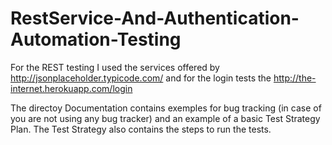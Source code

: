 # RestService-And-Authentication-Automation-Testing

For the REST testing I used the services offered by http://jsonplaceholder.typicode.com/ and for the login tests the http://the-internet.herokuapp.com/login

The directoy Documentation contains exemples for bug tracking (in case of you are not using any bug tracker) and an example of a basic Test Strategy Plan. The Test Strategy also contains the steps to run the tests.
